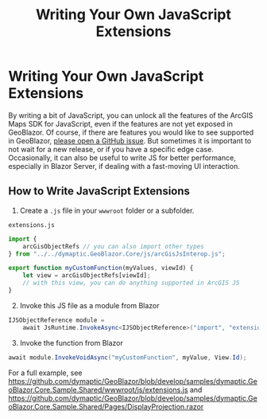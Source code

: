 ﻿---
layout: page
title: "Writing Your Own JavaScript Extensions"
nav_order: 12
---

# Writing Your Own JavaScript Extensions

By writing a bit of JavaScript, you can unlock all the features of the ArcGIS Maps SDK for JavaScript, even if the features are not yet exposed in GeoBlazor. Of course, if there are features you would like to see supported in GeoBlazor, [please open a GitHub issue](https://github.com/dymaptic/GeoBlazor/issues). But sometimes it is important to not wait for a new release, or if you have a specific edge case. Occasionally, it can also be useful to write JS for better performance, especially in Blazor Server, if dealing with a fast-moving UI interaction.

## How to Write JavaScript Extensions

1. Create a `.js` file in your `wwwroot` folder or a subfolder.

`extensions.js`
```javascript
import {
    arcGisObjectRefs // you can also import other types
} from "../../dymaptic.GeoBlazor.Core/js/arcGisJsInterop.js";

export function myCustomFunction(myValues, viewId) {
    let view = arcGisObjectRefs[viewId];
    // with this view, you can do anything supported in ArcGIS JS
}

```

2. Invoke this JS file as a module from Blazor

```csharp
IJSObjectReference module = 
    await JsRuntime.InvokeAsync<IJSObjectReference>("import", "extensions.js");
```

3. Invoke the function from Blazor

```csharp
await module.InvokeVoidAsync("myCustomFunction", myValue, View.Id);
```

For a full example, see https://github.com/dymaptic/GeoBlazor/blob/develop/samples/dymaptic.GeoBlazor.Core.Sample.Shared/wwwroot/js/extensions.js 
and https://github.com/dymaptic/GeoBlazor/blob/develop/samples/dymaptic.GeoBlazor.Core.Sample.Shared/Pages/DisplayProjection.razor